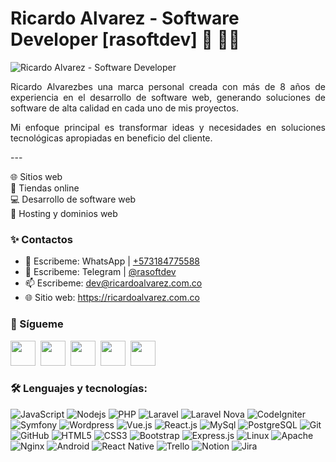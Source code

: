# Ricardo Alvarez - Software Developer [rasoftdev] 👋 👨‍💻

<img src="https://ricardoalvarez.com.co/assets/images/site/bannerGit4.png" alt="Ricardo Alvarez - Software Developer">

<p align="justify">
Ricardo Alvarezbes una marca personal creada con más de 8 años de experiencia en el desarrollo de software web, generando soluciones de software de alta calidad en cada uno de mis proyectos.</p>
<p align="justify">
Mi enfoque principal es transformar ideas y necesidades en soluciones tecnológicas apropiadas en beneficio del cliente.
</p>
<p>
---
  
🌐 Sitios web<br>
🛒 Tiendas online<br>
💻 Desarrollo de software web<br>
💽 Hosting y dominios web<br>
</p>

  
### ✨ Contactos

-   🚀 Escribeme: WhatsApp | [+573184775588](https://api.whatsapp.com/send?phone=573184775588)
-   🚀 Escribeme: Telegram | [@rasoftdev](https://t.me/rasoftdev)
-   📫 Escribeme: dev@ricardoalvarez.com.co
-   🌐 Sitio web: https://ricardoalvarez.com.co

### 🚀 Sígueme

<a href="https://instagram.com/rasoftdev" target="_blank"><img width="40" src="https://github.com/gauravghongde/social-icons/blob/master/SVG/Color/Instagram.svg"></a>&nbsp; 
<a href="https://facebook.com/rasoftdev" target="_blank"><img width="40" src="https://github.com/gauravghongde/social-icons/blob/master/SVG/Color/Facebook.svg"></a>&nbsp; 
<a href="https://twitter.com/rasoftdev" target="_blank"><img width="40" src="https://github.com/gauravghongde/social-icons/blob/master/SVG/Color/Twitter.svg"></a>&nbsp;
<a href="https://www.tiktok.com/@rasoftdev" target="_blank"><img width="40" src="https://github.com/gauravghongde/social-icons/blob/master/SVG/Color/Tik%20Tok.svg"></a>&nbsp;
<a href="https://www.linkedin.com/in/rasoftdev" target="_blank"><img width="40" src="https://github.com/gauravghongde/social-icons/blob/master/SVG/Color/LinkedIN.svg"></a> 

### 🛠️ Lenguajes y tecnologías:

![JavaScript](https://img.shields.io/badge/-JavaScript-black?style=flat-square&logo=javascript)
![Nodejs](https://img.shields.io/badge/-Nodejs-black?style=flat-square&logo=Node.js)
![PHP](https://img.shields.io/badge/-PHP-black?style=flat-square&logo=PHP)
![Laravel](https://img.shields.io/badge/-Laravel-black?style=flat-square&logo=Laravel)
![Laravel Nova](https://img.shields.io/badge/-Laravel%20Nova-black?style=flat-square&logo=laravelnova)
![CodeIgniter](https://img.shields.io/badge/-codeigniter-black?style=flat-square&logo=codeigniter)
![Symfony](https://img.shields.io/badge/-symfony-black?style=flat-square&logo=symfony)
![Wordpress](https://img.shields.io/badge/-Wordpress-black?style=flat-square&logo=wordpress)
![Vue.js](https://img.shields.io/badge/-Vue.js-black?style=flat-square&logo=Vue.js)
![React.js](https://img.shields.io/badge/-React-black?style=flat-square&logo=React)
![MySql](https://img.shields.io/badge/-MySql-black?style=flat-square&logo=mysql)
![PostgreSQL](https://img.shields.io/badge/-PostgreSQL-black?style=flat-square&logo=PostgreSQL)
![Git](https://img.shields.io/badge/-Git-black?style=flat-square&logo=git)
![GitHub](https://img.shields.io/badge/-GitHub-black?style=flat-square&logo=github)
![HTML5](https://img.shields.io/badge/-HTML5-black?style=flat-square&logo=html5&logoColor=white)
![CSS3](https://img.shields.io/badge/-CSS3-black?style=flat-square&logo=css3)
![Bootstrap](https://img.shields.io/badge/-Bootstrap-black?style=flat-square&logo=bootstrap)
![Express.js](https://img.shields.io/badge/-Express-black?style=flat-square&logo=express)
![Linux](https://img.shields.io/badge/-Linux-black?style=flat-square&logo=linux)
![Apache](https://img.shields.io/badge/-Apache-black?style=flat-square&logo=apache)
![Nginx](https://img.shields.io/badge/-Nginx-black?style=flat-square&logo=nginx)
![Android](https://img.shields.io/badge/-Android-black?style=flat-square&logo=android)
![React Native](https://img.shields.io/badge/-React%20Native-black?style=flat-square&logo=react)
![Trello](https://img.shields.io/badge/-Trello-black?style=flat-square&logo=trello)
![Notion](https://img.shields.io/badge/-Notion-black?style=flat-square&logo=notion)
![Jira](https://img.shields.io/badge/-Jira-black?style=flat-square&logo=jira)
